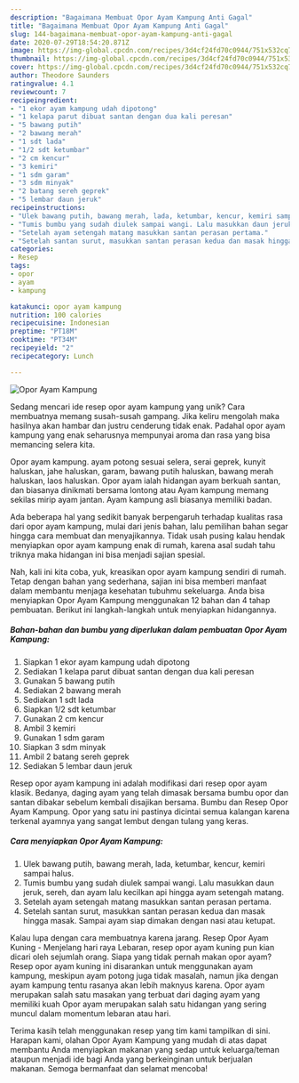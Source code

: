 ```yaml
---
description: "Bagaimana Membuat Opor Ayam Kampung Anti Gagal"
title: "Bagaimana Membuat Opor Ayam Kampung Anti Gagal"
slug: 144-bagaimana-membuat-opor-ayam-kampung-anti-gagal
date: 2020-07-29T18:54:20.871Z
image: https://img-global.cpcdn.com/recipes/3d4cf24fd70c0944/751x532cq70/opor-ayam-kampung-foto-resep-utama.jpg
thumbnail: https://img-global.cpcdn.com/recipes/3d4cf24fd70c0944/751x532cq70/opor-ayam-kampung-foto-resep-utama.jpg
cover: https://img-global.cpcdn.com/recipes/3d4cf24fd70c0944/751x532cq70/opor-ayam-kampung-foto-resep-utama.jpg
author: Theodore Saunders
ratingvalue: 4.1
reviewcount: 7
recipeingredient:
- "1 ekor ayam kampung udah dipotong"
- "1 kelapa parut dibuat santan dengan dua kali peresan"
- "5 bawang putih"
- "2 bawang merah"
- "1 sdt lada"
- "1/2 sdt ketumbar"
- "2 cm kencur"
- "3 kemiri"
- "1 sdm garam"
- "3 sdm minyak"
- "2 batang sereh geprek"
- "5 lembar daun jeruk"
recipeinstructions:
- "Ulek bawang putih, bawang merah, lada, ketumbar, kencur, kemiri sampai halus."
- "Tumis bumbu yang sudah diulek sampai wangi. Lalu masukkan daun jeruk, sereh, dan ayam lalu kecilkan api hingga ayam setengah matang."
- "Setelah ayam setengah matang masukkan santan perasan pertama."
- "Setelah santan surut, masukkan santan perasan kedua dan masak hingga masak. Sampai ayam siap dimakan dengan nasi atau ketupat."
categories:
- Resep
tags:
- opor
- ayam
- kampung

katakunci: opor ayam kampung 
nutrition: 100 calories
recipecuisine: Indonesian
preptime: "PT18M"
cooktime: "PT34M"
recipeyield: "2"
recipecategory: Lunch

---
```



![Opor Ayam Kampung](https://img-global.cpcdn.com/recipes/3d4cf24fd70c0944/751x532cq70/opor-ayam-kampung-foto-resep-utama.jpg)

Sedang mencari ide resep opor ayam kampung yang unik? Cara membuatnya memang susah-susah gampang. Jika keliru mengolah maka hasilnya akan hambar dan justru cenderung tidak enak. Padahal opor ayam kampung yang enak seharusnya mempunyai aroma dan rasa yang bisa memancing selera kita.

Opor ayam kampung. ayam potong sesuai selera, serai geprek, kunyit haluskan, jahe haluskan, garam, bawang putih haluskan, bawang merah haluskan, laos haluskan. Opor ayam ialah hidangan ayam berkuah santan, dan biasanya dinikmati bersama lontong atau Ayam kampung memang sekilas mirip ayam jantan. Ayam kampung asli biasanya memiliki badan.

Ada beberapa hal yang sedikit banyak berpengaruh terhadap kualitas rasa dari opor ayam kampung, mulai dari jenis bahan, lalu pemilihan bahan segar hingga cara membuat dan menyajikannya. Tidak usah pusing kalau hendak menyiapkan opor ayam kampung enak di rumah, karena asal sudah tahu triknya maka hidangan ini bisa menjadi sajian spesial.


Nah, kali ini kita coba, yuk, kreasikan opor ayam kampung sendiri di rumah. Tetap dengan bahan yang sederhana, sajian ini bisa memberi manfaat dalam membantu menjaga kesehatan tubuhmu sekeluarga. Anda bisa menyiapkan Opor Ayam Kampung menggunakan 12 bahan dan 4 tahap pembuatan. Berikut ini langkah-langkah untuk menyiapkan hidangannya.

<!--inarticleads1-->

##### Bahan-bahan dan bumbu yang diperlukan dalam pembuatan Opor Ayam Kampung:

1. Siapkan 1 ekor ayam kampung udah dipotong
1. Sediakan 1 kelapa parut dibuat santan dengan dua kali peresan
1. Gunakan 5 bawang putih
1. Sediakan 2 bawang merah
1. Sediakan 1 sdt lada
1. Siapkan 1/2 sdt ketumbar
1. Gunakan 2 cm kencur
1. Ambil 3 kemiri
1. Gunakan 1 sdm garam
1. Siapkan 3 sdm minyak
1. Ambil 2 batang sereh geprek
1. Sediakan 5 lembar daun jeruk


Resep opor ayam kampung ini adalah modifikasi dari resep opor ayam klasik. Bedanya, daging ayam yang telah dimasak bersama bumbu opor dan santan dibakar sebelum kembali disajikan bersama. Bumbu dan Resep Opor Ayam Kampung. Opor yang satu ini pastinya dicintai semua kalangan karena terkenal ayamnya yang sangat lembut dengan tulang yang keras. 

<!--inarticleads2-->

##### Cara menyiapkan Opor Ayam Kampung:

1. Ulek bawang putih, bawang merah, lada, ketumbar, kencur, kemiri sampai halus.
1. Tumis bumbu yang sudah diulek sampai wangi. Lalu masukkan daun jeruk, sereh, dan ayam lalu kecilkan api hingga ayam setengah matang.
1. Setelah ayam setengah matang masukkan santan perasan pertama.
1. Setelah santan surut, masukkan santan perasan kedua dan masak hingga masak. Sampai ayam siap dimakan dengan nasi atau ketupat.


Kalau lupa dengan cara membuatnya karena jarang. Resep Opor Ayam Kuning - Menjelang hari raya Lebaran, resep opor ayam kuning pun kian dicari oleh sejumlah orang. Siapa yang tidak pernah makan opor ayam? Resep opor ayam kuning ini disarankan untuk menggunakan ayam kampung, meskipun ayam potong juga tidak masalah, namun jika dengan ayam kampung tentu rasanya akan lebih maknyus karena. Opor ayam merupakan salah satu masakan yang terbuat dari daging ayam yang memiliki kuah Opor ayam merupakan salah satu hidangan yang sering muncul dalam momentum lebaran atau hari. 

Terima kasih telah menggunakan resep yang tim kami tampilkan di sini. Harapan kami, olahan Opor Ayam Kampung yang mudah di atas dapat membantu Anda menyiapkan makanan yang sedap untuk keluarga/teman ataupun menjadi ide bagi Anda yang berkeinginan untuk berjualan makanan. Semoga bermanfaat dan selamat mencoba!
